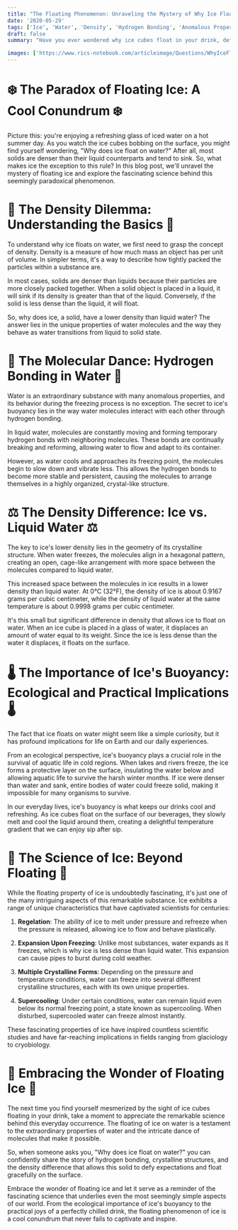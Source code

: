 ```yaml
---
title: "The Floating Phenomenon: Unraveling the Mystery of Why Ice Floats on Water"
date: '2020-05-29'
tags: ['Ice', 'Water', 'Density', 'Hydrogen Bonding', 'Anomalous Properties','Questions']
draft: false
summary: "Have you ever wondered why ice cubes float in your drink, defying the common expectation that solids should sink? The phenomenon of ice floating on water has puzzled curious minds for centuries. In this blog post, we dive into the fascinating science behind this peculiar behavior and explore the unique properties of water that make it possible."

images: ['https://www.rics-notebook.com/articleimage/Questions/WhyIceFloatsonWater.webp']
---
```


# ❄️ The Paradox of Floating Ice: A Cool Conundrum ❄️

Picture this: you're enjoying a refreshing glass of iced water on a hot summer day. As you watch the ice cubes bobbing on the surface, you might find yourself wondering, "Why does ice float on water?" After all, most solids are denser than their liquid counterparts and tend to sink. So, what makes ice the exception to this rule? In this blog post, we'll unravel the mystery of floating ice and explore the fascinating science behind this seemingly paradoxical phenomenon.

# 🌊 The Density Dilemma: Understanding the Basics 🌊

To understand why ice floats on water, we first need to grasp the concept of density. Density is a measure of how much mass an object has per unit of volume. In simpler terms, it's a way to describe how tightly packed the particles within a substance are.

In most cases, solids are denser than liquids because their particles are more closely packed together. When a solid object is placed in a liquid, it will sink if its density is greater than that of the liquid. Conversely, if the solid is less dense than the liquid, it will float.

So, why does ice, a solid, have a lower density than liquid water? The answer lies in the unique properties of water molecules and the way they behave as water transitions from liquid to solid state.

# 🔬 The Molecular Dance: Hydrogen Bonding in Water 🔬

Water is an extraordinary substance with many anomalous properties, and its behavior during the freezing process is no exception. The secret to ice's buoyancy lies in the way water molecules interact with each other through hydrogen bonding.

In liquid water, molecules are constantly moving and forming temporary hydrogen bonds with neighboring molecules. These bonds are continually breaking and reforming, allowing water to flow and adapt to its container.

However, as water cools and approaches its freezing point, the molecules begin to slow down and vibrate less. This allows the hydrogen bonds to become more stable and persistent, causing the molecules to arrange themselves in a highly organized, crystal-like structure.

# ⚖️ The Density Difference: Ice vs. Liquid Water ⚖️

The key to ice's lower density lies in the geometry of its crystalline structure. When water freezes, the molecules align in a hexagonal pattern, creating an open, cage-like arrangement with more space between the molecules compared to liquid water.

This increased space between the molecules in ice results in a lower density than liquid water. At 0°C (32°F), the density of ice is about 0.9167 grams per cubic centimeter, while the density of liquid water at the same temperature is about 0.9998 grams per cubic centimeter.

It's this small but significant difference in density that allows ice to float on water. When an ice cube is placed in a glass of water, it displaces an amount of water equal to its weight. Since the ice is less dense than the water it displaces, it floats on the surface.

# 🌡️ The Importance of Ice's Buoyancy: Ecological and Practical Implications 🌡️

The fact that ice floats on water might seem like a simple curiosity, but it has profound implications for life on Earth and our daily experiences.

From an ecological perspective, ice's buoyancy plays a crucial role in the survival of aquatic life in cold regions. When lakes and rivers freeze, the ice forms a protective layer on the surface, insulating the water below and allowing aquatic life to survive the harsh winter months. If ice were denser than water and sank, entire bodies of water could freeze solid, making it impossible for many organisms to survive.

In our everyday lives, ice's buoyancy is what keeps our drinks cool and refreshing. As ice cubes float on the surface of our beverages, they slowly melt and cool the liquid around them, creating a delightful temperature gradient that we can enjoy sip after sip.

# 🧊 The Science of Ice: Beyond Floating 🧊

While the floating property of ice is undoubtedly fascinating, it's just one of the many intriguing aspects of this remarkable substance. Ice exhibits a range of unique characteristics that have captivated scientists for centuries:

1. **Regelation**: The ability of ice to melt under pressure and refreeze when the pressure is released, allowing ice to flow and behave plastically.

2. **Expansion Upon Freezing**: Unlike most substances, water expands as it freezes, which is why ice is less dense than liquid water. This expansion can cause pipes to burst during cold weather.

3. **Multiple Crystalline Forms**: Depending on the pressure and temperature conditions, water can freeze into several different crystalline structures, each with its own unique properties.

4. **Supercooling**: Under certain conditions, water can remain liquid even below its normal freezing point, a state known as supercooling. When disturbed, supercooled water can freeze almost instantly.

These fascinating properties of ice have inspired countless scientific studies and have far-reaching implications in fields ranging from glaciology to cryobiology.

# 🌟 Embracing the Wonder of Floating Ice 🌟

The next time you find yourself mesmerized by the sight of ice cubes floating in your drink, take a moment to appreciate the remarkable science behind this everyday occurrence. The floating of ice on water is a testament to the extraordinary properties of water and the intricate dance of molecules that make it possible.

So, when someone asks you, "Why does ice float on water?" you can confidently share the story of hydrogen bonding, crystalline structures, and the density difference that allows this solid to defy expectations and float gracefully on the surface.

Embrace the wonder of floating ice and let it serve as a reminder of the fascinating science that underlies even the most seemingly simple aspects of our world. From the ecological importance of ice's buoyancy to the practical joys of a perfectly chilled drink, the floating phenomenon of ice is a cool conundrum that never fails to captivate and inspire.